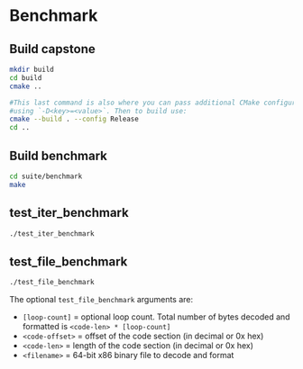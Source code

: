 # Benchmark

## Build capstone

```bash
mkdir build
cd build
cmake ..

#This last command is also where you can pass additional CMake configuration flags
#using `-D<key>=<value>`. Then to build use:
cmake --build . --config Release
cd ..
```

## Build benchmark

```bash
cd suite/benchmark
make
```

## test_iter_benchmark

```bash
./test_iter_benchmark
```

## test_file_benchmark

```bash
./test_file_benchmark
```
The optional `test_file_benchmark` arguments are:

- `[loop-count]` = optional loop count. Total number of bytes decoded and formatted is `<code-len> * [loop-count]`
- `<code-offset>` = offset of the code section (in decimal or 0x hex)
- `<code-len>` = length of the code section (in decimal or 0x hex)
- `<filename>` = 64-bit x86 binary file to decode and format

